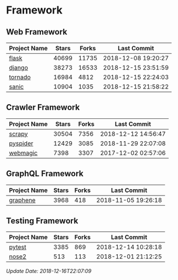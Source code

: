 # Framework

## Web Framework

| Project Name | Stars | Forks | Last Commit |
| ------------ | ----- | ----- | ----------- |
| [flask](https://github.com/pallets/flask) | 40699 | 11735 | 2018-12-08 19:20:27 |
| [django](https://github.com/django/django) | 38273 | 16533 | 2018-12-15 23:51:59 |
| [tornado](https://github.com/tornadoweb/tornado) | 16984 | 4812 | 2018-12-15 22:24:03 |
| [sanic](https://github.com/huge-success/sanic) | 10904 | 1035 | 2018-12-15 21:58:22 |

## Crawler Framework

| Project Name | Stars | Forks | Last Commit |
| ------------ | ----- | ----- | ----------- |
| [scrapy](https://github.com/scrapy/scrapy) | 30504 | 7356 | 2018-12-12 14:56:47 |
| [pyspider](https://github.com/binux/pyspider) | 12429 | 3085 | 2018-11-29 22:07:08 |
| [webmagic](https://github.com/code4craft/webmagic) | 7398 | 3307 | 2017-12-02 02:57:06 |

## GraphQL Framework

| Project Name | Stars | Forks | Last Commit |
| ------------ | ----- | ----- | ----------- |
| [graphene](https://github.com/graphql-python/graphene) | 3968 | 418 | 2018-11-05 19:26:18 |

## Testing Framework

| Project Name | Stars | Forks | Last Commit |
| ------------ | ----- | ----- | ----------- |
| [pytest](https://github.com/pytest-dev/pytest) | 3385 | 869 | 2018-12-14 10:28:18 |
| [nose2](https://github.com/nose-devs/nose2) | 513 | 113 | 2018-12-01 21:12:25 |

*Update Date: 2018-12-16T22:07:09*